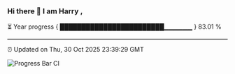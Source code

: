 ### Hi there 👋 I am Harry , 

⏳ Year progress { ████████████████████████▁▁▁▁▁▁ } 83.01 %

---

⏰ Updated on Thu, 30 Oct 2025 23:39:29 GMT

![Progress Bar CI](https://github.com/duykhang68/duykhang68/workflows/Progress%20Bar%20CI/badge.svg)
